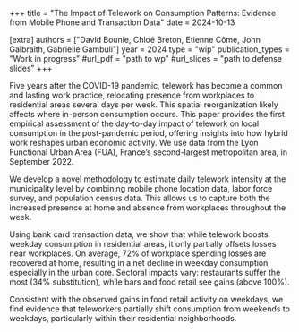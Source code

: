 +++
title = "The Impact of Telework on Consumption Patterns: Evidence from Mobile Phone and Transaction Data"
date = 2024-10-13

\[extra]
authors = \["David Bounie, Chloé Breton, Etienne Côme, John Galbraith, Gabrielle Gambuli"]
year = 2024
type = "wip"
publication_types = "Work in progress"
#url_pdf = "path to wp"
#url_slides = "path to defense slides"
+++

Five years after the COVID-19 pandemic, telework has become a common and lasting work practice, relocating presence from workplaces to residential areas several days per week. This spatial reorganization likely affects where in-person consumption occurs. This paper provides the first empirical assessment of the day-to-day impact of telework on local consumption in the post-pandemic period, offering insights into how hybrid work reshapes urban economic activity. We use data from the Lyon Functional Urban Area (FUA), France’s second-largest metropolitan area, in September 2022.

We develop a novel methodology to estimate daily telework intensity at the municipality level by combining mobile phone location data, labor force survey, and population census data. This allows us to capture both the increased presence at home and absence from workplaces throughout the week.

Using bank card transaction data, we show that while telework boosts weekday consumption in residential areas, it only partially offsets losses near workplaces. On average, 72% of workplace spending losses are recovered at home, resulting in a net decline in weekday consumption, especially in the urban core. Sectoral impacts vary: restaurants suffer the most (34% substitution), while bars and food retail see gains (above 100%). 

Consistent with the observed gains in food retail activity on weekdays, we find evidence that teleworkers partially shift consumption from weekends to weekdays, particularly within their residential neighborhoods.

